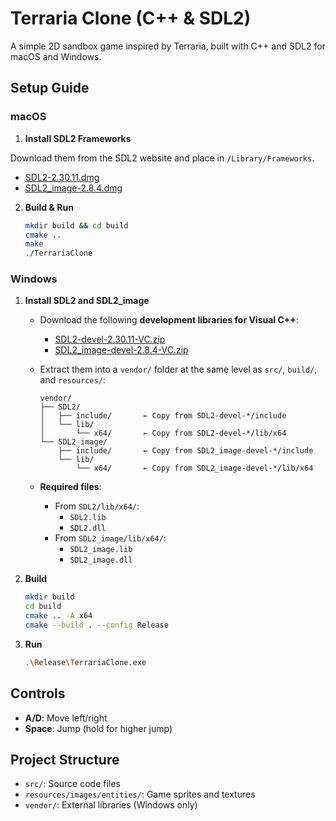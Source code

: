 # Terraria Clone (C++ & SDL2)

A simple 2D sandbox game inspired by Terraria, built with C++ and SDL2 for macOS and Windows.

## Setup Guide

### macOS

1. **Install SDL2 Frameworks**
  
  Download them from the SDL2 website and place in `/Library/Frameworks`.
   - [SDL2-2.30.11.dmg](https://github.com/libsdl-org/SDL/releases/tag/release-2.30.11)
   - [SDL2_image-2.8.4.dmg](https://github.com/libsdl-org/SDL_image/releases/tag/release-2.8.4)

2. **Build & Run**
   ```bash
   mkdir build && cd build
   cmake ..
   make
   ./TerrariaClone
   ```

### Windows

1. **Install SDL2 and SDL2_image**

   - Download the following **development libraries for Visual C++**:
     - [SDL2-devel-2.30.11-VC.zip](https://github.com/libsdl-org/SDL/releases/tag/release-2.30.11)
     - [SDL2_image-devel-2.8.4-VC.zip](https://github.com/libsdl-org/SDL_image/releases/tag/release-2.8.4)

   - Extract them into a `vendor/` folder at the same level as `src/`, `build/`, and `resources/`:
     ```
     vendor/
     ├── SDL2/
     │   ├── include/       ← Copy from SDL2-devel-*/include
     │   └── lib/
     │       └── x64/       ← Copy from SDL2-devel-*/lib/x64
     └── SDL2_image/
         ├── include/       ← Copy from SDL2_image-devel-*/include
         └── lib/
             └── x64/       ← Copy from SDL2_image-devel-*/lib/x64
     ```

   - **Required files**:
     - From `SDL2/lib/x64/`:
       - `SDL2.lib`
       - `SDL2.dll`
     - From `SDL2_image/lib/x64/`:
       - `SDL2_image.lib`
       - `SDL2_image.dll`

2. **Build**
   ```bash
   mkdir build
   cd build
   cmake .. -A x64
   cmake --build . --config Release
   ```

3. **Run**
   ```bash
   .\Release\TerrariaClone.exe
   ```

## Controls

- **A/D**: Move left/right  
- **Space**: Jump (hold for higher jump)

## Project Structure

- `src/`: Source code files  
- `resources/images/entities/`: Game sprites and textures  
- `vendor/`: External libraries (Windows only)


